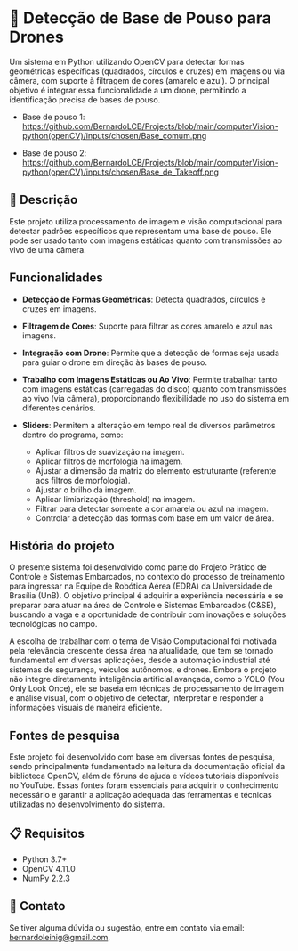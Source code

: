 # 🛬 Detecção de Base de Pouso para Drones
Um sistema em Python utilizando OpenCV para detectar formas geométricas específicas (quadrados, círculos e cruzes) em imagens ou via câmera, com suporte à filtragem de cores (amarelo e azul). O principal objetivo é integrar essa funcionalidade a um drone, permitindo a identificação precisa de bases de pouso.

- Base de pouso 1: https://github.com/BernardoLCB/Projects/blob/main/computerVision-python(openCV)/inputs/chosen/Base_comum.png
  
- Base de pouso 2: https://github.com/BernardoLCB/Projects/blob/main/computerVision-python(openCV)/inputs/chosen/Base_de_Takeoff.png

## 📌 Descrição
Este projeto utiliza processamento de imagem e visão computacional para detectar padrões específicos que representam uma base de pouso. Ele pode ser usado tanto com imagens estáticas quanto com transmissões ao vivo de uma câmera.

## Funcionalidades


- **Detecção de Formas Geométricas**: Detecta quadrados, círculos e cruzes em imagens.
  
- **Filtragem de Cores**: Suporte para filtrar as cores amarelo e azul nas imagens.
  
- **Integração com Drone**: Permite que a detecção de formas seja usada para guiar o drone em direção às bases de pouso.
  
- **Trabalho com Imagens Estáticas ou Ao Vivo**: Permite trabalhar tanto com imagens estáticas (carregadas do disco) quanto com transmissões ao vivo (via câmera), proporcionando flexibilidade no uso do sistema em diferentes cenários.
  
- **Sliders**: Permitem a alteração em tempo real de diversos parâmetros dentro do programa, como:
    - Aplicar filtros de suavização na imagem.
    - Aplicar filtros de morfologia na imagem.
    - Ajustar a dimensão da matriz do elemento estruturante (referente aos filtros de morfologia).
    - Ajustar o brilho da imagem.
    - Aplicar limiarização (threshold) na imagem.
    - Filtrar para detectar somente a cor amarela ou azul na imagem.
    - Controlar a detecção das formas com base em um valor de área.
 

## História do projeto

O presente sistema foi desenvolvido como parte do Projeto Prático de Controle e Sistemas Embarcados, no contexto do processo de treinamento para ingressar na Equipe de Robótica Aérea (EDRA) da Universidade de Brasília (UnB). O objetivo principal é adquirir a experiência necessária e se preparar para atuar na área de Controle e Sistemas Embarcados (C&SE), buscando a vaga e a oportunidade de contribuir com inovações e soluções tecnológicas no campo.

A escolha de trabalhar com o tema de Visão Computacional foi motivada pela relevância crescente dessa área na atualidade, que tem se tornado fundamental em diversas aplicações, desde a automação industrial até sistemas de segurança, veículos autônomos, e drones. Embora o projeto não integre diretamente inteligência artificial avançada, como o YOLO (You Only Look Once), ele se baseia em técnicas de processamento de imagem e análise visual, com o objetivo de detectar, interpretar e responder a informações visuais de maneira eficiente.


## Fontes de pesquisa
Este projeto foi desenvolvido com base em diversas fontes de pesquisa, sendo principalmente fundamentado na leitura da documentação oficial da biblioteca OpenCV, além de fóruns de ajuda e vídeos tutoriais disponíveis no YouTube. Essas fontes foram essenciais para adquirir o conhecimento necessário e garantir a aplicação adequada das ferramentas e técnicas utilizadas no desenvolvimento do sistema.

 
## 📋 Requisitos

- Python 3.7+
- OpenCV 4.11.0
- NumPy 2.2.3

## 📧 Contato
Se tiver alguma dúvida ou sugestão, entre em contato via email: bernardoleinig@gmail.com.
